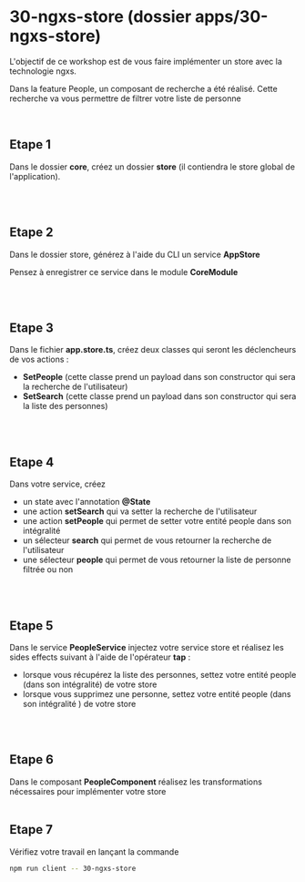# 30-ngxs-store (dossier apps/30-ngxs-store)

L'objectif de ce workshop est de vous faire implémenter un store avec la technologie ngxs.

Dans la feature People, un composant de recherche a été réalisé. Cette recherche va vous permettre de filtrer votre liste de personne

<br>

## Etape 1

Dans le dossier **core**, créez un dossier **store** (il contiendra le store global de l'application).

<br><br>

## Etape 2

Dans le dossier store, générez à l'aide du CLI un service **AppStore**

Pensez à enregistrer ce service dans le module **CoreModule**

<br><br>

## Etape 3

Dans le fichier **app.store.ts**, créez deux classes qui seront les déclencheurs de vos actions :
- **SetPeople** (cette classe prend un payload dans son constructor qui sera la recherche de l'utilisateur)
- **SetSearch** (cette classe prend un payload dans son constructor qui sera la liste des personnes)

<br><br>

## Etape 4

Dans votre service, créez
- un state avec l'annotation **@State**
- une action **setSearch** qui va setter la recherche de l'utilisateur
- une action **setPeople** qui permet de setter votre entité people dans son intégralité
- un sélecteur **search** qui permet de vous retourner la recherche de l'utilisateur
- une sélecteur **people** qui permet de vous retourner la liste de personne filtrée ou non

<br><br>

## Etape 5

Dans le service **PeopleService** injectez votre service store et réalisez les sides effects suivant à l'aide de l'opérateur **tap** :
- lorsque vous récupérez la liste des personnes, settez votre entité people (dans son intégralité) de votre store
- lorsque vous supprimez une personne, settez votre entité people (dans son intégralité ) de votre store

<br><br>

## Etape 6

Dans le composant **PeopleComponent** réalisez les transformations nécessaires pour implémenter votre store
<br><br>

## Etape 7
Vérifiez votre travail en lançant la commande

```bash
npm run client -- 30-ngxs-store
```
